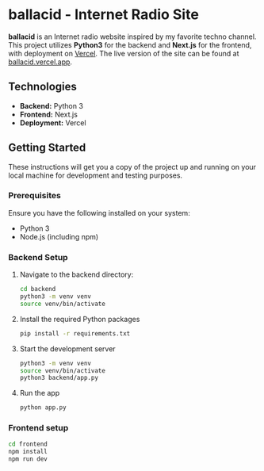 # ballacid - Internet Radio Site

**ballacid** is an Internet radio website inspired by my favorite techno channel. This project utilizes **Python3** for the backend and **Next.js** for the frontend, with deployment on [Vercel](https://vercel.com). The live version of the site can be found at [ballacid.vercel.app](https://ballacid.vercel.app).

## Technologies

- **Backend:** Python 3
- **Frontend:** Next.js
- **Deployment:** Vercel

## Getting Started

These instructions will get you a copy of the project up and running on your local machine for development and testing purposes.

### Prerequisites

Ensure you have the following installed on your system:
- Python 3
- Node.js (including npm)

### Backend Setup

1. Navigate to the backend directory:
   ```bash
   cd backend
   python3 -m venv venv
   source venv/bin/activate

2. Install the required Python packages
   ```bash
   pip install -r requirements.txt

3. Start the development server
    ```bash
    python3 -m venv venv
    source venv/bin/activate
    python3 backend/app.py

4. Run the app
   ```bash
   python app.py

### Frontend setup

```bash
cd frontend
npm install
npm run dev
